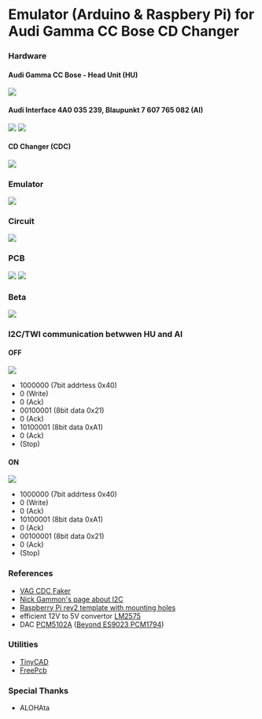 # Emulator (Arduino & Raspbery Pi) for<br>Audi Gamma CC Bose CD Changer 

### Hardware
#### Audi Gamma CC Bose - Head Unit (HU)

![](https://github.com/oritomov/cdc/blob/master/etc/img/Audo%20Gamma%20CC%20Bose.jpg?raw=true)

#### Audi Interface 4A0 035 239, Blaupunkt 7 607 765 082 (AI) 

![](https://github.com/oritomov/cdc/blob/master/etc/img/4A0%20035%20239.jpg)
![](https://github.com/oritomov/cdc/blob/master/etc/img/Blaupunkt%207%20607%20765%20082.jpg)

#### CD Changer (CDC)

![](https://github.com/oritomov/cdc/blob/master/etc/img/CD_changer.jpg)

### Emulator

![](https://github.com/oritomov/cdc/blob/master/etc/img/emulator.png)

### Circuit

![](https://github.com/oritomov/cdc/blob/master/etc/cir/circuit.png)

### PCB

![](https://github.com/oritomov/cdc/blob/master/etc/pcb/cdc10.png)
![](https://github.com/oritomov/cdc/blob/master/etc/img/pcb_rel_1.JPG)

### Beta

![](https://github.com/oritomov/cdc/blob/master/etc/img/DSC_0578.JPG)

### I2C/TWI communication betwwen HU and AI
#### OFF

![](https://github.com/oritomov/cdc/blob/master/etc/img/off.png)

 * 1000000 (7bit addrtess 0x40)
 * 0 (Write)
 * 0 (Ack)
 * 00100001 (8bit data 0x21)
 * 0 (Ack)
 * 10100001 (8bit data 0xA1)
 * 0 (Ack)
 * (Stop)
 
#### ON
 
![](https://github.com/oritomov/cdc/blob/master/etc/img/on.png)

 * 1000000 (7bit addrtess 0x40)
 * 0 (Write)
 * 0 (Ack)
 * 10100001 (8bit data 0xA1)
 * 0 (Ack)
 * 00100001 (8bit data 0x21)
 * 0 (Ack)
 * (Stop)

### References

 * [VAG CDC Faker](http://dev.shyd.de/2013/09/avr-raspberry-pi-vw-beta-vag-cdc-faker/)
 * [Nick Gammon's page about I2C](http://gammon.com.au/i2c)
 * [Raspberry Pi rev2 template with mounting holes](https://www.raspberrypi.org/blog/raspberry-pi-rev2-template-with-mounting-holes/)
 * efficient 12V to 5V convertor [LM2575](http://www.ti.com/product/LM2575)
 * DAC [PCM5102A](https://www.raspberrypi.org/forums/viewtopic.php?f=45&t=57069)  ([Beyond ES9023 PCM1794](https://www.google.bg/search?q=Beyond+ES9023+PCM1794))

### Utilities

 * [TinyCAD](https://sourceforge.net/projects/tinycad/)
 * [FreePcb](http://www.freepcb.com/)
 
### Special Thanks

 * ALOHAta
